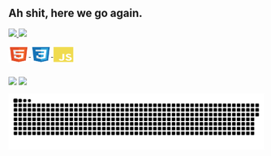 ## Ah shit, here we go again.

  <div>
  <a href="https://github.com/bloddy013">
    <img height="180em" src="https://github-readme-stats.vercel.app/api?username=bloddy013&show_icons=true&theme=dark&include_all_commits=true&count_private=true"/>
    <img height="180em" src="https://github-readme-stats.vercel.app/api/top-langs/?username=bloddy013&layout=compact&langs_count=7&theme=dark"/>
  </div>
  <div style="display: inline_block"><br>
    <img align="center" alt="bloddy-HTML" height="30" width="40" src="https://raw.githubusercontent.com/devicons/devicon/master/icons/html5/html5-original.svg">
    <img align="center" alt="bloddy-CSS" height="30" width="40" src="https://raw.githubusercontent.com/devicons/devicon/master/icons/css3/css3-original.svg">
    <img align="center" alt="bloddy-Js" height="30" width="40" src="https://raw.githubusercontent.com/devicons/devicon/master/icons/javascript/javascript-plain.svg">
  </div>
  
  ##
  
  <div>
    <a href="https://discord.gg/" target="_blank"><img src="https://img.shields.io/badge/Discord-7289DA?style=for-the-badge&logo=discord&logoColor=white" target="_blank"></a>
    <a href="https://steamcommunity.com/" target="_blank"><img src="https://img.shields.io/badge/Steam-000000?style=for-the-badge&logo=steam&logoColor=white" target="_blank"></a>
    
![Snake animation](https://github.com/bloddy013/bloddy013/blob/output/github-contribution-grid-snake.svg)
    
  </div>
